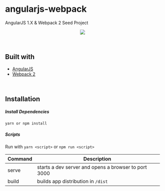 # angularjs-webpack
AngularJS 1.X &amp; Webpack 2 Seed Project


<p align="center">
   <a href="http://thestartuplab.io" target="_blank">
     <img  src="http://res.cloudinary.com/dncekyetl/image/upload/v1487242027/logo-black_f7n3tz.png">
   </a>
   
 </p>
 &nbsp;


## Built with

* [AngularJS](https://angularjs.org//)
* [Webpack 2](https://webpack.js.org/)

&nbsp;


## Installation

##### Install Dependencies

``` 
yarn or npm install
```

##### Scripts

Run with `yarn <script>` or `npm run <script>`

| Command        | Description  |
| -------------  |-------------| 
| serve      | starts a dev server and opens a browser to port 3000  | 
| build   | builds app distribution in `/dist`     |    
